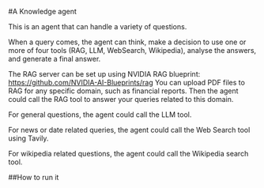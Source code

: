 #A Knowledge agent 

This is an agent that can handle a variety of questions.

When a query comes, the agent can think, make a decision to use one or more of four tools (RAG, LLM, WebSearch, Wikipedia), analyse the answers, and generate a final answer.

The RAG server can be set up using NVIDIA RAG blueprint: https://github.com/NVIDIA-AI-Blueprints/rag
You can upload PDF files to RAG for any specific domain, such as financial reports. Then the agent could call the RAG tool to answer your queries related to this domain. 

For general questions, the agent could call the LLM tool.

For news or date related queries, the agent could call the Web Search tool using Tavily.

For wikipedia related questions, the agent could call the Wikipedia search tool.


##How to run it






